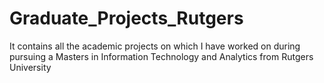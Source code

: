 # Graduate_Projects_Rutgers
It contains all the academic projects on which I have worked on during pursuing a Masters in Information Technology and Analytics from Rutgers University
